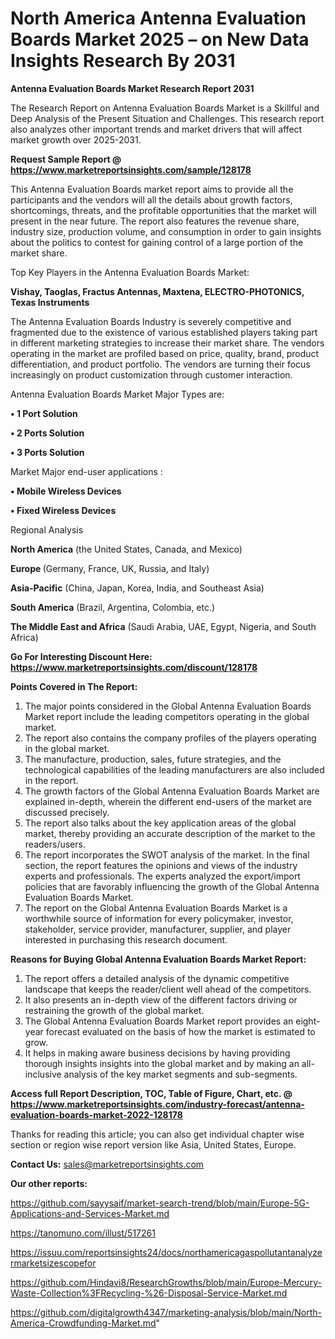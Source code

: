 # North America Antenna Evaluation Boards Market 2025 – on New Data Insights Research By 2031

<strong>Antenna Evaluation Boards Market Research Report 2031</strong>

The Research Report on Antenna Evaluation Boards Market is a Skillful and Deep Analysis of the Present Situation and Challenges. This research report also analyzes other important trends and market drivers that will affect market growth over 2025-2031.

<strong>Request Sample Report @ <a href=https://www.marketreportsinsights.com/sample/128178>https://www.marketreportsinsights.com/sample/128178</a></strong>

This Antenna Evaluation Boards market report aims to provide all the participants and the vendors will all the details about growth factors, shortcomings, threats, and the profitable opportunities that the market will present in the near future. The report also features the revenue share, industry size, production volume, and consumption in order to gain insights about the politics to contest for gaining control of a large portion of the market share.

Top Key Players in the Antenna Evaluation Boards Market:

<strong>Vishay, Taoglas, Fractus Antennas, Maxtena, ELECTRO-PHOTONICS, Texas Instruments</strong>

The Antenna Evaluation Boards Industry is severely competitive and fragmented due to the existence of various established players taking part in different marketing strategies to increase their market share. The vendors operating in the market are profiled based on price, quality, brand, product differentiation, and product portfolio. The vendors are turning their focus increasingly on product customization through customer interaction.

Antenna Evaluation Boards Market Major Types are:

<strong>• 1 Port Solution

• 2 Ports Solution

• 3 Ports Solution</strong>

Market Major end-user applications :

<strong>• Mobile Wireless Devices

• Fixed Wireless Devices</strong>

Regional Analysis

</u><strong><b>North America</b></strong> (the United States, Canada, and Mexico)

<strong><b>Europe </b></strong>(Germany, France, UK, Russia, and Italy)

<strong><b>Asia-Pacific</b></strong> (China, Japan, Korea, India, and Southeast Asia)

<strong><b>South America</b></strong> (Brazil, Argentina, Colombia, etc.)

<strong><b>The Middle East and Africa</b></strong> (Saudi Arabia, UAE, Egypt, Nigeria, and South Africa)

<strong>Go For Interesting Discount Here: <a href=https://www.marketreportsinsights.com/discount/128178>https://www.marketreportsinsights.com/discount/128178</a></strong>

<strong>Points Covered in The Report:</strong>
<ol>
  <li>The major points considered in the Global Antenna Evaluation Boards Market report include the leading competitors operating in the global market.</li>
  <li>The report also contains the company profiles of the players operating in the global market.</li>
  <li>The manufacture, production, sales, future strategies, and the technological capabilities of the leading manufacturers are also included in the report.</li>
  <li>The growth factors of the Global Antenna Evaluation Boards Market are explained in-depth, wherein the different end-users of the market are discussed precisely.</li>
  <li>The report also talks about the key application areas of the global market, thereby providing an accurate description of the market to the readers/users.</li>
  <li>The report incorporates the SWOT analysis of the market. In the final section, the report features the opinions and views of the industry experts and professionals. The experts analyzed the export/import policies that are favorably influencing the growth of the Global Antenna Evaluation Boards Market.</li>
  <li>The report on the Global Antenna Evaluation Boards Market is a worthwhile source of information for every policymaker, investor, stakeholder, service provider, manufacturer, supplier, and player interested in purchasing this research document.</li>
</ol>
<strong>Reasons for Buying Global Antenna Evaluation Boards Market Report:</strong>

<ol>
  <li>The report offers a detailed analysis of the dynamic competitive landscape that keeps the reader/client well ahead of the competitors.</li>
  <li>It also presents an in-depth view of the different factors driving or restraining the growth of the global market.</li>
  <li>The Global Antenna Evaluation Boards Market report provides an eight-year forecast evaluated on the basis of how the market is estimated to grow.</li>
  <li>It helps in making aware business decisions by having providing thorough insights insights into the global market and by making an all-inclusive analysis of the key market segments and sub-segments.</li>
</ol>
<strong>Access full Report Description, TOC, Table of Figure, Chart, etc. @ <a href=https://www.marketreportsinsights.com/industry-forecast/antenna-evaluation-boards-market-2022-128178>https://www.marketreportsinsights.com/industry-forecast/antenna-evaluation-boards-market-2022-128178</a></strong>


Thanks for reading this article; you can also get individual chapter wise section or region wise report version like Asia, United States, Europe.

<strong>Contact Us:</strong>
sales@marketreportsinsights.com

<strong>Our other reports:</strong>

<a href=https://github.com/sayysaif/market-search-trend/blob/main/Europe-5G-Applications-and-Services-Market.md>https://github.com/sayysaif/market-search-trend/blob/main/Europe-5G-Applications-and-Services-Market.md</a>

<a href=https://tanomuno.com/illust/517261>https://tanomuno.com/illust/517261</a>

<a href=https://issuu.com/reportsinsights24/docs/northamericagaspollutantanalyzermarketsizescopefor>https://issuu.com/reportsinsights24/docs/northamericagaspollutantanalyzermarketsizescopefor</a>

<a href=https://github.com/Hindavi8/ResearchGrowths/blob/main/Europe-Mercury-Waste-Collection%3FRecycling-%26-Disposal-Service-Market.md>https://github.com/Hindavi8/ResearchGrowths/blob/main/Europe-Mercury-Waste-Collection%3FRecycling-%26-Disposal-Service-Market.md</a>

<a href=https://github.com/digitalgrowth4347/marketing-analysis/blob/main/North-America-Crowdfunding-Market.md>https://github.com/digitalgrowth4347/marketing-analysis/blob/main/North-America-Crowdfunding-Market.md</a>"
